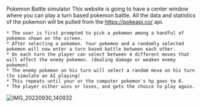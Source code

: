 Pokemon Battle simulator
This website is going to have a center window where you can play a turn based pokemon battle. All the data and statistics of the pokemon will be pulled from the https://pokeapi.co/ api.

    * The user is first prompted to pick a pokemon among a handful of pokemon shown on the screen.  
    * After selecting a pokemon. Your pokemon and a randomly selected pokemon will now enter a turn based battle between each other.  
    * On each turn the player can select between 4 different moves that will affect the enemy pokemon. (dealing damage or weaken enemy pokemon)  
    * The enemy pokemon on his turn will select a random move on his turn (to simulate an AI playing)  
    * This repeats until your or the computer pokemon's hp goes to 0.  
    * The player either wins or loses, and gets the choice to play again.  

![IMG_20220930_140932](https://user-images.githubusercontent.com/99115851/193343120-c1eea0ff-0ead-4890-9638-021f22ec32ca.jpg)
